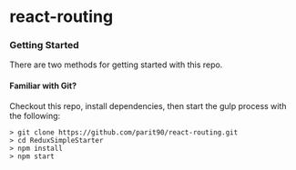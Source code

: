 # react-routing

### Getting Started

There are two methods for getting started with this repo.

#### Familiar with Git?
Checkout this repo, install dependencies, then start the gulp process with the following:

```
> git clone https://github.com/parit90/react-routing.git
> cd ReduxSimpleStarter
> npm install
> npm start
```
